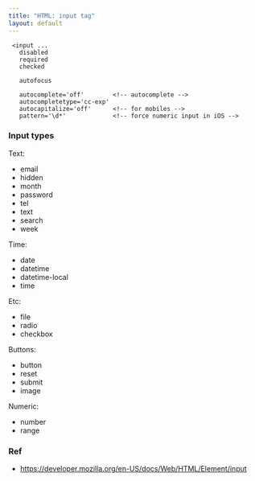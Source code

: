 ```yaml
---
title: "HTML: input tag"
layout: default
---
```


     <input ...
       disabled
       required
       checked

       autofocus

       autocomplete='off'        <!-- autocomplete -->
       autocompletetype='cc-exp'
       autocapitalize='off'      <!-- for mobiles -->
       pattern='\d*'             <!-- force numeric input in iOS -->

### Input types

Text:

 * email
 * hidden
 * month
 * password
 * tel
 * text
 * search
 * week

Time:

 * date
 * datetime
 * datetime-local
 * time

Etc:

 * file
 * radio
 * checkbox

Buttons:

 * button
 * reset
 * submit
 * image

Numeric:

 * number
 * range

### Ref

 * https://developer.mozilla.org/en-US/docs/Web/HTML/Element/input
